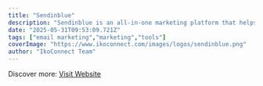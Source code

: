 ```yaml
---
title: "Sendinblue"
description: "Sendinblue is an all-in-one marketing platform that helps you grow your business with email marketing, SMS, and more."
date: "2025-05-31T09:53:09.721Z"
tags: ["email marketing","marketing","tools"]
coverImage: "https://www.ikoconnect.com/images/logos/sendinblue.png"
author: "IkoConnect Team"
---
```


Discover more: [Visit Website](https://www.sendinblue.com/)
